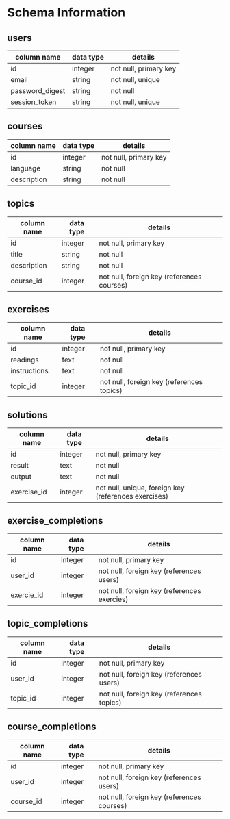 # Schema Information

## users
column name     | data type | details
----------------|-----------|-----------------------
id              | integer   | not null, primary key
email           | string    | not null, unique
password_digest | string    | not null
session_token   | string    | not null, unique

## courses
column name | data type | details
------------|-----------|-----------------------
id          | integer   | not null, primary key
language    | string    | not null
description | string    | not null

## topics
column name | data type | details
------------|-----------|-----------------------
id          | integer   | not null, primary key
title       | string    | not null
description | string    | not null
course_id   | integer   | not null, foreign key (references courses)

## exercises
column name  | data type | details
-------------|-----------|-----------------------
id           | integer   | not null, primary key
readings     | text      | not null
instructions | text      | not null
topic_id     | integer   | not null, foreign key (references topics)

## solutions
column name  | data type | details
-------------|-----------|-----------------------
id           | integer   | not null, primary key
result       | text      | not null
output       | text      | not null
exercise_id  | integer   | not null, unique, foreign key (references exercises)

## exercise_completions
column name | data type | details
------------|-----------|-----------------------
id          | integer   | not null, primary key
user_id     | integer   | not null, foreign key (references users)
exercie_id  | integer   | not null, foreign key (references exercies)

## topic_completions
column name | data type | details
------------|-----------|-----------------------
id          | integer   | not null, primary key
user_id     | integer   | not null, foreign key (references users)
topic_id    | integer   | not null, foreign key (references topics)

## course_completions
column name | data type | details
------------|-----------|-----------------------
id          | integer   | not null, primary key
user_id     | integer   | not null, foreign key (references users)
course_id   | integer   | not null, foreign key (references courses)
